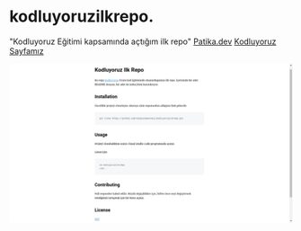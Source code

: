 # kodluyoruzilkrepo.
 "Kodluyoruz Eğitimi kapsamında açtığım ilk repo"
[Patika.dev](https://www.patika.dev/tr)
[Kodluyoruz Sayfamız](https://www.kodluyoruz.org/)
 
 ![kodluyoruzilkrepo](https://raw.githubusercontent.com/Kodluyoruz/taskforce/main/git/odev1/figures/markdown.png)
 
